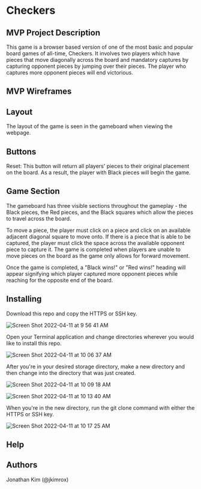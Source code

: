# Checkers

## MVP Project Description

This game is a browser based version of one of the most basic and popular board games of all-time, Checkers. It involves two players which have pieces that move diagonally across the board and mandatory captures by capturing opponent pieces by jumping over their pieces. The player who captures more opponent pieces will end victorious.

## MVP Wireframes

## Layout

The layout of the game is seen in the gameboard when viewing the webpage.

## Buttons

Reset: This button will return all players' pieces to their original placement on the board. As a result, the player with Black pieces will begin the game.

## Game Section

The gameboard has three visible sections throughout the gameplay - the Black pieces, the Red pieces, and the Black squares which allow the pieces to travel across the board.

To move a piece, the player must click on a piece and click on an available adjacent diagonal square to move onto. If there is a piece that is able to be captured, the player must click the space across the available opponent piece to capture it. The game is completed when players are unable to move pieces on the board as the game only allows for forward movement.

Once the game is completed, a "Black wins!" or "Red wins!" heading will appear signifying which player captured more opponent pieces while reaching for the opposite end of the board.


## Installing

Download this repo and copy the HTTPS or SSH key.

![Screen Shot 2022-04-11 at 9 56 41 AM](https://user-images.githubusercontent.com/102046331/162768498-023ae19f-33f8-4101-8efa-47df68bcfd9d.png)


Open your Terminal application and change directories wherever you would like to install this repo.

![Screen Shot 2022-04-11 at 10 06 37 AM](https://user-images.githubusercontent.com/102046331/162769480-a0d78f0c-a846-4e5d-85a3-dcceac434a78.png)

After you're in your desired storage directory, make a new directory and then change into the directory that was just created.

![Screen Shot 2022-04-11 at 10 09 18 AM](https://user-images.githubusercontent.com/102046331/162770450-dc75a6e7-a4c0-4323-a2c9-5415741d4288.png)

![Screen Shot 2022-04-11 at 10 13 40 AM](https://user-images.githubusercontent.com/102046331/162771049-03156895-a149-4415-93f8-e35d60fbd787.png)

When you're in the new directory, run the git clone command with either the HTTPS or SSH key.

![Screen Shot 2022-04-11 at 10 17 25 AM](https://user-images.githubusercontent.com/102046331/162771543-84f7e4ce-629a-4021-aba4-77bdbe166935.png)


## Help


## Authors

Jonathan Kim (@jkimrox)